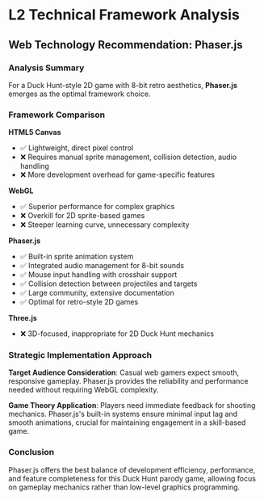 # L2 Technical Framework Analysis

## Web Technology Recommendation: Phaser.js

### Analysis Summary
For a Duck Hunt-style 2D game with 8-bit retro aesthetics, **Phaser.js** emerges as the optimal framework choice.

### Framework Comparison

**HTML5 Canvas**
- ✅ Lightweight, direct pixel control
- ❌ Requires manual sprite management, collision detection, audio handling
- ❌ More development overhead for game-specific features

**WebGL**  
- ✅ Superior performance for complex graphics
- ❌ Overkill for 2D sprite-based games
- ❌ Steeper learning curve, unnecessary complexity

**Phaser.js**
- ✅ Built-in sprite animation system
- ✅ Integrated audio management for 8-bit sounds
- ✅ Mouse input handling with crosshair support
- ✅ Collision detection between projectiles and targets
- ✅ Large community, extensive documentation
- ✅ Optimal for retro-style 2D games

**Three.js**
- ❌ 3D-focused, inappropriate for 2D Duck Hunt mechanics

### Strategic Implementation Approach

**Target Audience Consideration**: Casual web gamers expect smooth, responsive gameplay. Phaser.js provides the reliability and performance needed without requiring WebGL complexity.

**Game Theory Application**: Players need immediate feedback for shooting mechanics. Phaser.js's built-in systems ensure minimal input lag and smooth animations, crucial for maintaining engagement in a skill-based game.

### Conclusion
Phaser.js offers the best balance of development efficiency, performance, and feature completeness for this Duck Hunt parody game, allowing focus on gameplay mechanics rather than low-level graphics programming.